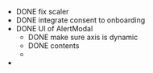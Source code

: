 - DONE fix scaler
- DONE integrate consent to onboarding
- DONE UI of AlertModal
	- DONE make sure axis is dynamic
	- DONE contents
	-
-